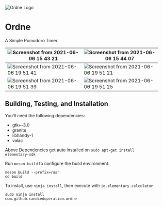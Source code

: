 ![Ordne Logo](https://raw.githubusercontent.com/candiedoperation/ordne/master/data/icons/64.svg) 
# Ordne
A Simple Pomodoro Timer

|![Screenshot from 2021-06-06 15 43 21](https://user-images.githubusercontent.com/47198395/120920796-4655ce80-c6de-11eb-9fc4-858e660480ae.png)|![Screenshot from 2021-06-06 15 44 07](https://user-images.githubusercontent.com/47198395/120920808-5a013500-c6de-11eb-93a7-ab066933bea2.png)|
| ------------- | ------------- |
| ![Screenshot from 2021-06-06 19 51 41](https://user-images.githubusercontent.com/47198395/120928044-b9703c80-c700-11eb-803b-499af42fbafb.png)|![Screenshot from 2021-06-06 19 51 21](https://user-images.githubusercontent.com/47198395/120928060-c5f49500-c700-11eb-8543-1b55fb738600.png)|
| ![Screenshot from 2021-06-06 19 51 39](https://user-images.githubusercontent.com/47198395/120928110-f0dee900-c700-11eb-8a91-390a349ac88c.png)| ![Screenshot from 2021-06-06 19 51 25](https://user-images.githubusercontent.com/47198395/120928119-fb997e00-c700-11eb-9da4-634224a8dd9e.png) |

## Building, Testing, and Installation

You'll need the following dependencies:

* gtk+-3.0
* granite
* libhandy-1
* valac

Above Dependencies get auto installed on `sudo apt-get install elementary-sdk`

Run `meson build` to configure the build environment.

    meson build --prefix=/usr
    cd build

To install, use `ninja install`, then execute with `io.elementary.calculator`

    sudo ninja install
    com.github.candiedoperation.ordne
